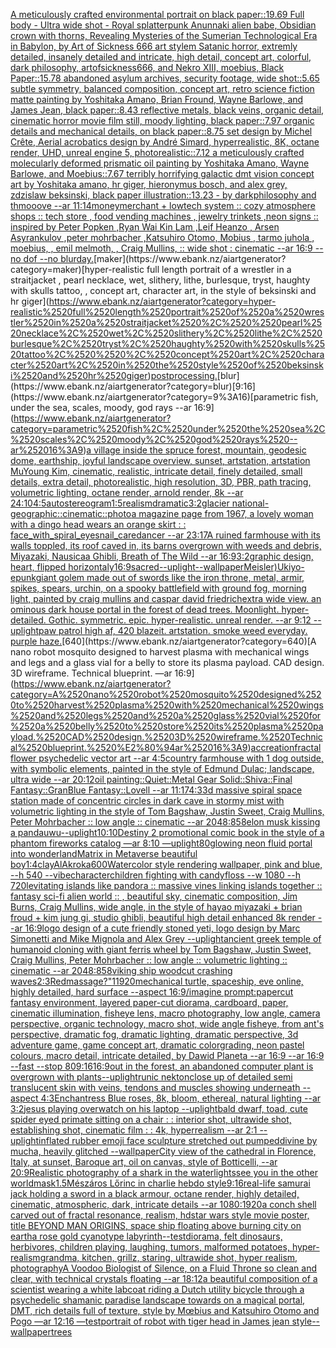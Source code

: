 [A meticulously crafted environmental portrait on black paper::19.69 Full body - Ultra wide shot - Royal splatterpunk Anunnaki alien babe, Obsidian crown with thorns, Revealing Mysteries of the Sumerian Technological Era in Babylon, by Art of Sickness 666 art stylem Satanic horror, extremly detailed, insanely detailed and intricate, high detail, concept art, colorful, dark philosophy, artofsickness666, and Nekro XIII, moebius, Black Paper::15.78 abandoned asylum archives, security footage, wide shot::5.65 subtle symmetry, balanced composition, concept art, retro science fiction matte painting by Yoshitaka Amano, Brian Fround, Wayne Barlowe, and James Jean, black paper::8.43 reflective metals, black veins, organic detail, cinematic horror movie film still, moody lighting, black paper::7.97 organic details and mechanical details, on black paper::8.75 set design by Michel Crête, Aerial acrobatics design by André Simard, hyperrealistic, 8K, octane render, UHD, unreal engine 5, photorealistic::7.12 a meticulously crafted molecularly deformed prismatic oil painting by Yoshitaka Amano, Wayne Barlowe, and Moebius::7.67 terribly horrifying galactic dmt vision concept art by Yoshitaka amano, hr giger, hieronymus bosch, and alex grey, zdzislaw beksinski, black paper illustration::13.23 - by darkphilosophy and thmooove --ar 11:14](https://www.ebank.nz/aiartgenerator?category=A%2520meticulously%2520crafted%2520environmental%2520portrait%2520on%2520black%2520paper%3A%3A19.69%2520Full%2520body%2520-%2520Ultra%2520wide%2520shot%2520-%2520Royal%2520splatterpunk%2520Anunnaki%2520alien%2520babe%2C%2520Obsidian%2520crown%2520with%2520thorns%2C%2520Revealing%2520Mysteries%2520of%2520the%2520Sumerian%2520Technological%2520Era%2520in%2520Babylon%2C%2520by%2520Art%2520of%2520Sickness%2520666%2520art%2520stylem%2520Satanic%2520horror%2C%2520extremly%2520detailed%2C%2520insanely%2520detailed%2520and%2520intricate%2C%2520high%2520detail%2C%2520concept%2520art%2C%2520colorful%2C%2520dark%2520philosophy%2C%2520artofsickness666%2C%2520and%2520Nekro%2520XIII%2C%2520moebius%2C%2520Black%2520Paper%3A%3A15.78%2520abandoned%2520asylum%2520archives%2C%2520security%2520footage%2C%2520wide%2520shot%3A%3A5.65%2520subtle%2520symmetry%2C%2520balanced%2520composition%2C%2520concept%2520art%2C%2520retro%2520science%2520fiction%2520matte%2520painting%2520by%2520Yoshitaka%2520Amano%2C%2520Brian%2520Fround%2C%2520Wayne%2520Barlowe%2C%2520and%2520James%2520Jean%2C%2520black%2520paper%3A%3A8.43%2520reflective%2520metals%2C%2520black%2520veins%2C%2520organic%2520detail%2C%2520cinematic%2520horror%2520movie%2520film%2520still%2C%2520moody%2520lighting%2C%2520black%2520paper%3A%3A7.97%2520organic%2520details%2520and%2520mechanical%2520details%2C%2520on%2520black%2520paper%3A%3A8.75%2520set%2520design%2520by%2520Michel%2520Cr%C3%AAte%2C%2520Aerial%2520acrobatics%2520design%2520by%2520Andr%C3%A9%2520Simard%2C%2520hyperrealistic%2C%25208K%2C%2520octane%2520render%2C%2520UHD%2C%2520unreal%2520engine%25205%2C%2520photorealistic%3A%3A7.12%2520a%2520meticulously%2520crafted%2520molecularly%2520deformed%2520prismatic%2520oil%2520painting%2520by%2520Yoshitaka%2520Amano%2C%2520Wayne%2520Barlowe%2C%2520and%2520Moebius%3A%3A7.67%2520terribly%2520horrifying%2520galactic%2520dmt%2520vision%2520concept%2520art%2520by%2520Yoshitaka%2520amano%2C%2520hr%2520giger%2C%2520hieronymus%2520bosch%2C%2520and%2520alex%2520grey%2C%2520zdzislaw%2520beksinski%2C%2520black%2520paper%2520illustration%3A%3A13.23%2520-%2520by%2520darkphilosophy%2520and%2520thmooove%2520--ar%252011%3A14)[money](https://www.ebank.nz/aiartgenerator?category=money)[merchant + lowtech system :: cozy atmosphere shops :: tech store , food vending machines  , jewelry trinkets ,neon signs :: inspired by Peter Popken ,Ryan Wai Kin Lam ,Leif Heanzo , Arsen Asyrankulov ,peter mohrbacher ,Katsuhiro Otomo, Mobius , tarmo juhola , moebius, , emil melmoth, , Craig Mullins, :: wide shot : cinematic --ar 16:9 --no dof --no blur](https://www.ebank.nz/aiartgenerator?category=merchant%2520%2B%2520lowtech%2520system%2520%3A%3A%2520cozy%2520atmosphere%2520shops%2520%3A%3A%2520tech%2520store%2520%2C%2520food%2520vending%2520machines%2520%2520%2C%2520jewelry%2520trinkets%2520%2Cneon%2520signs%2520%3A%3A%2520inspired%2520by%2520Peter%2520Popken%2520%2CRyan%2520Wai%2520Kin%2520Lam%2520%2CLeif%2520Heanzo%2520%2C%2520Arsen%2520Asyrankulov%2520%2Cpeter%2520mohrbacher%2520%2CKatsuhiro%2520Otomo%2C%2520Mobius%2520%2C%2520tarmo%2520juhola%2520%2C%2520moebius%2C%2520%2C%2520emil%2520melmoth%2C%2520%2C%2520Craig%2520Mullins%2C%2520%3A%3A%2520wide%2520shot%2520%3A%2520cinematic%2520--ar%252016%3A9%2520--no%2520dof%2520--no%2520blur)[day.](https://www.ebank.nz/aiartgenerator?category=day.)[maker](https://www.ebank.nz/aiartgenerator?category=maker)[hyper-realistic full length portrait of a wrestler in a straitjacket ,  pearl necklace, wet, slithery, lithe, burlesque, tryst, haughty with skulls tattoo,  , concept art, character art, in the style of beksinski and hr giger](https://www.ebank.nz/aiartgenerator?category=hyper-realistic%2520full%2520length%2520portrait%2520of%2520a%2520wrestler%2520in%2520a%2520straitjacket%2520%2C%2520%2520pearl%2520necklace%2C%2520wet%2C%2520slithery%2C%2520lithe%2C%2520burlesque%2C%2520tryst%2C%2520haughty%2520with%2520skulls%2520tattoo%2C%2520%2520%2C%2520concept%2520art%2C%2520character%2520art%2C%2520in%2520the%2520style%2520of%2520beksinski%2520and%2520hr%2520giger)[postprocessing.](https://www.ebank.nz/aiartgenerator?category=postprocessing.)[blur](https://www.ebank.nz/aiartgenerator?category=blur)[9:16](https://www.ebank.nz/aiartgenerator?category=9%3A16)[parametric fish, under the sea, scales, moody, god rays --ar 16:9](https://www.ebank.nz/aiartgenerator?category=parametric%2520fish%2C%2520under%2520the%2520sea%2C%2520scales%2C%2520moody%2C%2520god%2520rays%2520--ar%252016%3A9)[a village inside the spruce forest, mountain, geodesic dome, earthship, joyful landscape overview, sunset, artstation, artstation MuYoung Kim, cinematic, realistic, intricate detail, finely detailed, small details, extra detail, photorealistic, high resolution, 3D, PBR, path tracing, volumetric lighting, octane render, arnold render, 8k --ar 24:10](https://www.ebank.nz/aiartgenerator?category=a%2520village%2520inside%2520the%2520spruce%2520forest%2C%2520mountain%2C%2520geodesic%2520dome%2C%2520earthship%2C%2520joyful%2520landscape%2520overview%2C%2520sunset%2C%2520artstation%2C%2520artstation%2520MuYoung%2520Kim%2C%2520cinematic%2C%2520realistic%2C%2520intricate%2520detail%2C%2520finely%2520detailed%2C%2520small%2520details%2C%2520extra%2520detail%2C%2520photorealistic%2C%2520high%2520resolution%2C%25203D%2C%2520PBR%2C%2520path%2520tracing%2C%2520volumetric%2520lighting%2C%2520octane%2520render%2C%2520arnold%2520render%2C%25208k%2520--ar%252024%3A10)[4:5](https://www.ebank.nz/aiartgenerator?category=4%3A5)[](https://www.ebank.nz/aiartgenerator?category=)[autostereogram](https://www.ebank.nz/aiartgenerator?category=autostereogram)[1:5](https://www.ebank.nz/aiartgenerator?category=1%3A5)[realism](https://www.ebank.nz/aiartgenerator?category=realism)[dramatic](https://www.ebank.nz/aiartgenerator?category=dramatic)[3:2](https://www.ebank.nz/aiartgenerator?category=3%3A2)[glacier national-geographic::cinematic::photo](https://www.ebank.nz/aiartgenerator?category=glacier%2520national-geographic%3A%3Acinematic%3A%3Aphoto)[a magazine page from 1967, a lovely woman with a dingo head wears an orange skirt : : face_with_spiral_eyesnail_caredancer --ar 23:17](https://www.ebank.nz/aiartgenerator?category=a%2520magazine%2520page%2520from%25201967%2C%2520a%2520lovely%2520woman%2520with%2520a%2520dingo%2520head%2520wears%2520an%2520orange%2520skirt%2520%3A%2520%3A%2520face_with_spiral_eyesnail_caredancer%2520--ar%252023%3A17)[](https://www.ebank.nz/aiartgenerator?category=)[A ruined farmhouse with its walls toppled, its roof caved in, its barns overgrown with weeds and debris, Miyazaki, Nausicaa Ghibli, Breath of The Wild --ar 16:9](https://www.ebank.nz/aiartgenerator?category=A%2520ruined%2520farmhouse%2520with%2520its%2520walls%2520toppled%2C%2520its%2520roof%2520caved%2520in%2C%2520its%2520barns%2520overgrown%2520with%2520weeds%2520and%2520debris%2C%2520Miyazaki%2C%2520Nausicaa%2520Ghibli%2C%2520Breath%2520of%2520The%2520Wild%2520--ar%252016%3A9)[3:2](https://www.ebank.nz/aiartgenerator?category=3%3A2)[graphic design, heart, flipped horizontaly](https://www.ebank.nz/aiartgenerator?category=graphic%2520design%2C%2520heart%2C%2520flipped%2520horizontaly)[16:9](https://www.ebank.nz/aiartgenerator?category=16%3A9)[sacred](https://www.ebank.nz/aiartgenerator?category=sacred)[](https://www.ebank.nz/aiartgenerator?category=)[--uplight](https://www.ebank.nz/aiartgenerator?category=--uplight)[--wallpaper](https://www.ebank.nz/aiartgenerator?category=--wallpaper)[Meisler)](https://www.ebank.nz/aiartgenerator?category=Meisler%29)[Ukiyo-e](https://www.ebank.nz/aiartgenerator?category=Ukiyo-e)[punk](https://www.ebank.nz/aiartgenerator?category=punk)[giant golem made out of swords like the iron throne, metal, armir, spikes, spears, urchin, on a spooky battlefield with ground fog, morning light, painted by craig mullins and caspar david friedrich](https://www.ebank.nz/aiartgenerator?category=giant%2520golem%2520made%2520out%2520of%2520swords%2520like%2520the%2520iron%2520throne%2C%2520metal%2C%2520armir%2C%2520spikes%2C%2520spears%2C%2520urchin%2C%2520on%2520a%2520spooky%2520battlefield%2520with%2520ground%2520fog%2C%2520morning%2520light%2C%2520painted%2520by%2520craig%2520mullins%2520and%2520caspar%2520david%2520friedrich)[extra wide view. an ominous dark house portal in the forest of dead trees. Moonlight. hyper-detailed. Gothic. symmetric. epic. hyper-realistic. unreal render. --ar 9:12 --uplight](https://www.ebank.nz/aiartgenerator?category=extra%2520wide%2520view.%2520an%2520ominous%2520dark%2520house%2520portal%2520in%2520the%2520forest%2520of%2520dead%2520trees.%2520Moonlight.%2520hyper-detailed.%2520Gothic.%2520symmetric.%2520epic.%2520hyper-realistic.%2520unreal%2520render.%2520--ar%25209%3A12%2520--uplight)[paw patrol high af, 420 blazeit. artstation. smoke weed everyday. purple haze.](https://www.ebank.nz/aiartgenerator?category=paw%2520patrol%2520high%2520af%2C%2520420%2520blazeit.%2520artstation.%2520smoke%2520weed%2520everyday.%2520purple%2520haze.)[640](https://www.ebank.nz/aiartgenerator?category=640)[A nano robot mosquito designed to harvest plasma with mechanical wings and legs and a glass vial for a belly to store its plasma payload. CAD design. 3D wireframe. Technical blueprint. —ar 16:9](https://www.ebank.nz/aiartgenerator?category=A%2520nano%2520robot%2520mosquito%2520designed%2520to%2520harvest%2520plasma%2520with%2520mechanical%2520wings%2520and%2520legs%2520and%2520a%2520glass%2520vial%2520for%2520a%2520belly%2520to%2520store%2520its%2520plasma%2520payload.%2520CAD%2520design.%25203D%2520wireframe.%2520Technical%2520blueprint.%2520%E2%80%94ar%252016%3A9)[accreation](https://www.ebank.nz/aiartgenerator?category=accreation)[fractal flower psychedelic vector art --ar 4:5](https://www.ebank.nz/aiartgenerator?category=fractal%2520flower%2520psychedelic%2520vector%2520art%2520--ar%25204%3A5)[country farmhouse with 1 dog outside, with symbolic elements, painted in the style of Edmund Dulac; landscape, ultra wide --ar 20:12](https://www.ebank.nz/aiartgenerator?category=country%2520farmhouse%2520with%25201%2520dog%2520outside%2C%2520with%2520symbolic%2520elements%2C%2520painted%2520in%2520the%2520style%2520of%2520Edmund%2520Dulac%3B%2520landscape%2C%2520ultra%2520wide%2520--ar%252020%3A12)[oil painting::Quiet::Metal Gear Solid::Shiva::Final Fantasy::GranBlue Fantasy::Lovell --ar 11:17](https://www.ebank.nz/aiartgenerator?category=oil%2520painting%3A%3AQuiet%3A%3AMetal%2520Gear%2520Solid%3A%3AShiva%3A%3AFinal%2520Fantasy%3A%3AGranBlue%2520Fantasy%3A%3ALovell%2520--ar%252011%3A17)[4:3](https://www.ebank.nz/aiartgenerator?category=4%3A3)[3d massive spiral space station made of concentric circles in dark cave in stormy mist with volumetric lighting in the style of Tom Bagshaw, Justin Sweet, Craig Mullins, Peter Mohrbacher :: low angle :: cinematic --ar 2048:858](https://www.ebank.nz/aiartgenerator?category=3d%2520massive%2520spiral%2520space%2520station%2520made%2520of%2520concentric%2520circles%2520in%2520dark%2520cave%2520in%2520stormy%2520mist%2520with%2520volumetric%2520lighting%2520in%2520the%2520style%2520of%2520Tom%2520Bagshaw%2C%2520Justin%2520Sweet%2C%2520Craig%2520Mullins%2C%2520Peter%2520Mohrbacher%2520%3A%3A%2520low%2520angle%2520%3A%3A%2520cinematic%2520--ar%25202048%3A858)[elon musk kissing a panda](https://www.ebank.nz/aiartgenerator?category=elon%2520musk%2520kissing%2520a%2520panda)[uwu](https://www.ebank.nz/aiartgenerator?category=uwu)[--uplight](https://www.ebank.nz/aiartgenerator?category=--uplight)[10:10](https://www.ebank.nz/aiartgenerator?category=10%3A10)[Destiny 2 promotional comic book in the style of a phantom fireworks catalog —ar 8:10 —uplight](https://www.ebank.nz/aiartgenerator?category=Destiny%25202%2520promotional%2520comic%2520book%2520in%2520the%2520style%2520of%2520a%2520phantom%2520fireworks%2520catalog%2520%E2%80%94ar%25208%3A10%2520%E2%80%94uplight)[80](https://www.ebank.nz/aiartgenerator?category=80)[glowing neon fluid portal into wonderland](https://www.ebank.nz/aiartgenerator?category=glowing%2520neon%2520fluid%2520portal%2520into%2520wonderland)[Matrix in Metaverse beautiful boy](https://www.ebank.nz/aiartgenerator?category=Matrix%2520in%2520Metaverse%2520beautiful%2520boy)[1:4](https://www.ebank.nz/aiartgenerator?category=1%3A4)[clay](https://www.ebank.nz/aiartgenerator?category=clay)[AlAkroka](https://www.ebank.nz/aiartgenerator?category=AlAkroka)[600](https://www.ebank.nz/aiartgenerator?category=600)[Watercolor style rendering wallpaper, pink and blue,   --h 540 --vibe](https://www.ebank.nz/aiartgenerator?category=Watercolor%2520style%2520rendering%2520wallpaper%2C%2520pink%2520and%2520blue%2C%2520%2520%2520--h%2520540%2520--vibe)[character](https://www.ebank.nz/aiartgenerator?category=character)[children fighting with candyfloss --w 1080 --h 720](https://www.ebank.nz/aiartgenerator?category=children%2520fighting%2520with%2520candyfloss%2520--w%25201080%2520--h%2520720)[levitating islands like pandora :: massive vines linking islands together :: fantasy sci-fi alien world :: , beautiful sky, cinematic composition, Jim Burns, Craig Mullins, wide angle, in the style of hayao miyazaki + brian froud + kim jung gi, studio ghibli, beautiful high detail enhanced 8k render --ar 16:9](https://www.ebank.nz/aiartgenerator?category=levitating%2520islands%2520like%2520pandora%2520%3A%3A%2520massive%2520vines%2520linking%2520islands%2520together%2520%3A%3A%2520fantasy%2520sci-fi%2520alien%2520world%2520%3A%3A%2520%2C%2520beautiful%2520sky%2C%2520cinematic%2520composition%2C%2520Jim%2520Burns%2C%2520Craig%2520Mullins%2C%2520wide%2520angle%2C%2520in%2520the%2520style%2520of%2520hayao%2520miyazaki%2520%2B%2520brian%2520froud%2520%2B%2520kim%2520jung%2520gi%2C%2520studio%2520ghibli%2C%2520beautiful%2520high%2520detail%2520enhanced%25208k%2520render%2520--ar%252016%3A9)[logo design of a cute friendly stoned yeti, logo design by Marc Simonetti and Mike Mignola and Alex Grey --uplight](https://www.ebank.nz/aiartgenerator?category=logo%2520design%2520of%2520a%2520cute%2520friendly%2520stoned%2520yeti%2C%2520logo%2520design%2520by%2520Marc%2520Simonetti%2520and%2520Mike%2520Mignola%2520and%2520Alex%2520Grey%2520--uplight)[ancient greek temple of humanoid cloning with giant ferris wheel by Tom Bagshaw, Justin Sweet, Craig Mullins, Peter Mohrbacher :: low angle :: volumetric lighting :: cinematic --ar 2048:858](https://www.ebank.nz/aiartgenerator?category=ancient%2520greek%2520temple%2520of%2520humanoid%2520cloning%2520with%2520giant%2520ferris%2520wheel%2520by%2520Tom%2520Bagshaw%2C%2520Justin%2520Sweet%2C%2520Craig%2520Mullins%2C%2520Peter%2520Mohrbacher%2520%3A%3A%2520low%2520angle%2520%3A%3A%2520volumetric%2520lighting%2520%3A%3A%2520cinematic%2520--ar%25202048%3A858)[viking ship woodcut crashing waves](https://www.ebank.nz/aiartgenerator?category=viking%2520ship%2520woodcut%2520crashing%2520waves)[2:3](https://www.ebank.nz/aiartgenerator?category=2%3A3)[Red](https://www.ebank.nz/aiartgenerator?category=Red)[massage?"](https://www.ebank.nz/aiartgenerator?category=massage%3F%22)[1](https://www.ebank.nz/aiartgenerator?category=1)[1920](https://www.ebank.nz/aiartgenerator?category=1920)[mechanical turtle, spaceship, eve online, highly detailed, hard surface --aspect 16:9](https://www.ebank.nz/aiartgenerator?category=mechanical%2520turtle%2C%2520spaceship%2C%2520eve%2520online%2C%2520highly%2520detailed%2C%2520hard%2520surface%2520--aspect%252016%3A9)[/imagine prompt:papercut fantasy environment, layered paper-cut diorama, cardboard, paper, cinematic illumination, fisheye lens, macro photography, low angle, camera perspective, organic technology, macro shot, wide angle fisheye, from ant's perspective, dramatic fog, dramatic lighting, dramatic perspective, 3d adventure game, game concept art, dramatic colorgrading, neon pastel colours, macro detail, intricate  detailed, by Dawid Planeta --ar 16:9 --ar 16:9 --fast --stop 80](https://www.ebank.nz/aiartgenerator?category=/imagine%2520prompt%3Apapercut%2520fantasy%2520environment%2C%2520layered%2520paper-cut%2520diorama%2C%2520cardboard%2C%2520paper%2C%2520cinematic%2520illumination%2C%2520fisheye%2520lens%2C%2520macro%2520photography%2C%2520low%2520angle%2C%2520camera%2520perspective%2C%2520organic%2520technology%2C%2520macro%2520shot%2C%2520wide%2520angle%2520fisheye%2C%2520from%2520ant%27s%2520perspective%2C%2520dramatic%2520fog%2C%2520dramatic%2520lighting%2C%2520dramatic%2520perspective%2C%25203d%2520adventure%2520game%2C%2520game%2520concept%2520art%2C%2520dramatic%2520colorgrading%2C%2520neon%2520pastel%2520colours%2C%2520macro%2520detail%2C%2520intricate%2520%2520detailed%2C%2520by%2520Dawid%2520Planeta%2520--ar%252016%3A9%2520--ar%252016%3A9%2520--fast%2520--stop%252080)[9:16](https://www.ebank.nz/aiartgenerator?category=9%3A16)[16:9](https://www.ebank.nz/aiartgenerator?category=16%3A9)[out in the forest, an abandoned computer plant is overgrown with plants](https://www.ebank.nz/aiartgenerator?category=out%2520in%2520the%2520forest%2C%2520an%2520abandoned%2520computer%2520plant%2520is%2520overgrown%2520with%2520plants)[--uplight](https://www.ebank.nz/aiartgenerator?category=--uplight)[runic nekton](https://www.ebank.nz/aiartgenerator?category=runic%2520nekton)[close up of detailed semi translucent skin with veins, tendons and muscles showing underneath --aspect 4:3](https://www.ebank.nz/aiartgenerator?category=close%2520up%2520of%2520detailed%2520semi%2520translucent%2520skin%2520with%2520veins%2C%2520tendons%2520and%2520muscles%2520showing%2520underneath%2520--aspect%25204%3A3)[Enchantress Blue roses, 8k, bloom, ethereal, natural lighting --ar 3:2](https://www.ebank.nz/aiartgenerator?category=Enchantress%2520Blue%2520roses%2C%25208k%2C%2520bloom%2C%2520ethereal%2C%2520natural%2520lighting%2520--ar%25203%3A2)[jesus playing overwatch on his laptop --uplight](https://www.ebank.nz/aiartgenerator?category=jesus%2520playing%2520overwatch%2520on%2520his%2520laptop%2520--uplight)[bald dwarf, toad, cute spider eyed primate sitting on a chair  : : interior shot, ultrawide shot, establishing shot, cinematic film : : 4k, hyperrealism --ar 2:1 --uplight](https://www.ebank.nz/aiartgenerator?category=bald%2520dwarf%2C%2520toad%2C%2520cute%2520spider%2520eyed%2520primate%2520sitting%2520on%2520a%2520chair%2520%2520%3A%2520%3A%2520interior%2520shot%2C%2520ultrawide%2520shot%2C%2520establishing%2520shot%2C%2520cinematic%2520film%2520%3A%2520%3A%25204k%2C%2520hyperrealism%2520--ar%25202%3A1%2520--uplight)[inflated rubber emoji face sculpture stretched out pumped](https://www.ebank.nz/aiartgenerator?category=inflated%2520rubber%2520emoji%2520face%2520sculpture%2520stretched%2520out%2520pumped)[divine by mucha, heavily glitched --wallpaper](https://www.ebank.nz/aiartgenerator?category=divine%2520by%2520mucha%2C%2520heavily%2520glitched%2520--wallpaper)[City view of the cathedral in Florence, Italy, at sunset, Baroque art, oil on canvas, style of Botticelli, --ar 20:9](https://www.ebank.nz/aiartgenerator?category=City%2520view%2520of%2520the%2520cathedral%2520in%2520Florence%2C%2520Italy%2C%2520at%2520sunset%2C%2520Baroque%2520art%2C%2520oil%2520on%2520canvas%2C%2520style%2520of%2520Botticelli%2C%2520--ar%252020%3A9)[Realistic photography of a shark in the water](https://www.ebank.nz/aiartgenerator?category=Realistic%2520photography%2520of%2520a%2520shark%2520in%2520the%2520water)[lights](https://www.ebank.nz/aiartgenerator?category=lights)[see you in the other world](https://www.ebank.nz/aiartgenerator?category=see%2520you%2520in%2520the%2520other%2520world)[mask](https://www.ebank.nz/aiartgenerator?category=mask)[1.5](https://www.ebank.nz/aiartgenerator?category=1.5)[Mészáros Lőrinc in charlie hebdo style](https://www.ebank.nz/aiartgenerator?category=M%C3%A9sz%C3%A1ros%2520L%C5%91rinc%2520in%2520charlie%2520hebdo%2520style)[9:16](https://www.ebank.nz/aiartgenerator?category=9%3A16)[real-life samurai jack holding a sword in a black armour, octane render, highly detailed, cinematic, atmospheric, dark, intricate details --ar 1080:1920](https://www.ebank.nz/aiartgenerator?category=real-life%2520samurai%2520jack%2520holding%2520a%2520sword%2520in%2520a%2520black%2520armour%2C%2520octane%2520render%2C%2520highly%2520detailed%2C%2520cinematic%2C%2520atmospheric%2C%2520dark%2C%2520intricate%2520details%2520--ar%25201080%3A1920)[a conch shell carved out of fractal resonance, realism, hd](https://www.ebank.nz/aiartgenerator?category=a%2520conch%2520shell%2520carved%2520out%2520of%2520fractal%2520resonance%2C%2520realism%2C%2520hd)[star wars style movie poster, title BEYOND MAN ORIGINS, space ship floating above burning city on earth](https://www.ebank.nz/aiartgenerator?category=star%2520wars%2520style%2520movie%2520poster%2C%2520title%2520BEYOND%2520MAN%2520ORIGINS%2C%2520space%2520ship%2520floating%2520above%2520burning%2520city%2520on%2520earth)[a rose gold cyanotype labyrinth](https://www.ebank.nz/aiartgenerator?category=a%2520rose%2520gold%2520cyanotype%2520labyrinth)[--test](https://www.ebank.nz/aiartgenerator?category=--test)[diorama, felt dinosaurs, herbivores, children playing, laughing, tumors, malformed potatoes, hyper-realism](https://www.ebank.nz/aiartgenerator?category=diorama%2C%2520felt%2520dinosaurs%2C%2520herbivores%2C%2520children%2520playing%2C%2520laughing%2C%2520tumors%2C%2520malformed%2520potatoes%2C%2520hyper-realism)[grandma, kitchen, grillz, staring, ultrawide shot, hyper realism, photography](https://www.ebank.nz/aiartgenerator?category=grandma%2C%2520kitchen%2C%2520grillz%2C%2520staring%2C%2520ultrawide%2520shot%2C%2520hyper%2520realism%2C%2520photography)[A Voodoo Biologist of Silence, on a Fluid Throne so clean and clear, with technical crystals floating --ar 18:12](https://www.ebank.nz/aiartgenerator?category=A%2520Voodoo%2520Biologist%2520of%2520Silence%2C%2520on%2520a%2520Fluid%2520Throne%2520so%2520clean%2520and%2520clear%2C%2520with%2520technical%2520crystals%2520floating%2520--ar%252018%3A12)[a beautiful composition of a scientist wearing a white labcoat riding a Dutch utility bicycle through a psychedelic shamanic paradise landscape towards on a magical portal, DMT,  rich details full of texture, style by Mœbius and Katsuhiro Otomo and Pogo —ar 12:16 —test](https://www.ebank.nz/aiartgenerator?category=a%2520beautiful%2520composition%2520of%2520a%2520scientist%2520wearing%2520a%2520white%2520labcoat%2520riding%2520a%2520Dutch%2520utility%2520bicycle%2520through%2520a%2520psychedelic%2520shamanic%2520paradise%2520landscape%2520towards%2520on%2520a%2520magical%2520portal%2C%2520DMT%2C%2520%2520rich%2520details%2520full%2520of%2520texture%2C%2520style%2520by%2520M%C5%93bius%2520and%2520Katsuhiro%2520Otomo%2520and%2520Pogo%2520%E2%80%94ar%252012%3A16%2520%E2%80%94test)[portrait of robot with tiger head in James jean style](https://www.ebank.nz/aiartgenerator?category=portrait%2520of%2520robot%2520with%2520tiger%2520head%2520in%2520James%2520jean%2520style)[--wallpaper](https://www.ebank.nz/aiartgenerator?category=--wallpaper)[trees](https://www.ebank.nz/aiartgenerator?category=trees)